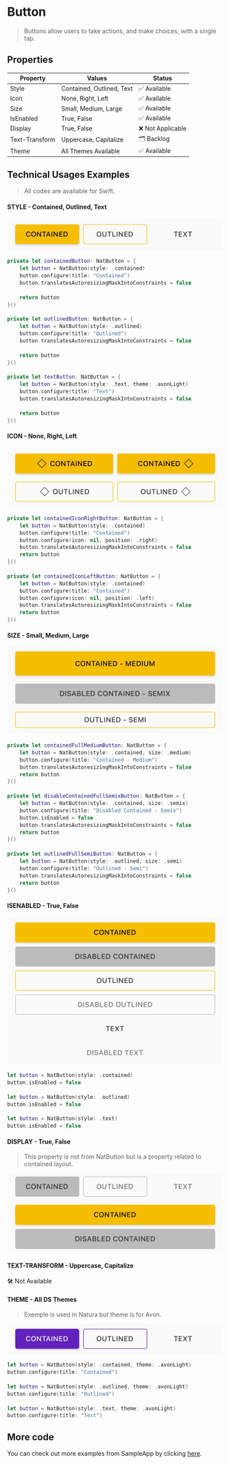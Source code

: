 # Button

> Buttons allow users to take actions, and make choices, with a single tap.



## Properties

| Property       | Values                    | Status            |
| -------------- | ------------------------- | ----------------- |
| Style          | Contained, Outlined, Text | ✅  Available      |
| Icon           | None, Right, Left         | ✅  Available      |
| Size           | Small, Medium, Large      | ✅  Available      |
| IsEnabled      | True, False               | ✅  Available      |
| Display        | True, False               | ❌  Not Applicable |
| Text-Transform | Uppercase, Capitalize     | 🗂️  Backlog        |
| Theme          | All Themes Available      | ✅  Available      |


## Technical Usages Examples

> All codes are available for Swift.



#### STYLE - Contained, Outlined, Text

![](./images/button_variants.png)

```swift
private let containedButton: NatButton = {
    let button = NatButton(style: .contained)
    button.configure(title: "Contained")
    button.translatesAutoresizingMaskIntoConstraints = false
        
    return button
}()

private let outlinedButton: NatButton = {
    let button = NatButton(style: .outlined)
    button.configure(title: "Outlined")
    button.translatesAutoresizingMaskIntoConstraints = false

    return button
}()

private let textButton: NatButton = {
    let button = NatButton(style: .text, theme: .avonLight)
    button.configure(title: "Text")
    button.translatesAutoresizingMaskIntoConstraints = false

    return button
}()
```





#### ICON - None, Right, Left

![](./images/button_icon.png)

```swift
private let containedIconRightButton: NatButton = {
    let button = NatButton(style: .contained)
    button.configure(title: "Contained")
    button.configure(icon: nil, position: .right)
    button.translatesAutoresizingMaskIntoConstraints = false
    return button
}()

private let containedIconLeftButton: NatButton = {
    let button = NatButton(style: .contained)
    button.configure(title: "Contained")
    button.configure(icon: nil, position: .left)
    button.translatesAutoresizingMaskIntoConstraints = false
    return button
}()
```





#### SIZE - Small, Medium, Large

![](./images/button_size.png)

```swift
private let containedFullMediumButton: NatButton = {
    let button = NatButton(style: .contained, size: .medium)
    button.configure(title: "Contained - Medium")
    button.translatesAutoresizingMaskIntoConstraints = false
    return button
}()

private let disableContainedFullSemixButton: NatButton = {
    let button = NatButton(style: .contained, size: .semix)
    button.configure(title: "Disabled Contained - Semix")
    button.isEnabled = false
    button.translatesAutoresizingMaskIntoConstraints = false
    return button
}()

private let outlinedFullSemiButton: NatButton = {
    let button = NatButton(style: .outlined, size: .semi)
    button.configure(title: "Outlined - Semi")
    button.translatesAutoresizingMaskIntoConstraints = false
    return button
}()
```





#### ISENABLED - True, False

![](./images/button_status.png)

```swift
let button = NatButton(style: .contained)
button.isEnabled = false

let button = NatButton(style: .outlined)
button.isEnabled = false

let button = NatButton(style: .text)
button.isEnabled = false
```





#### DISPLAY - True, False

> This property is not from NatButton but is a property related to contained layout. 

![](./images/button_inline.png)





#### TEXT-TRANSFORM - Uppercase, Capitalize

🛠️ Not Available 





#### THEME - All DS Themes

> Exemple is used in Natura but theme is for Avon.



![](./images/button_theme.png)

```swift
let button = NatButton(style: .contained, theme: .avonLight)
button.configure(title: "Contained")

let button = NatButton(style: .outlined, theme: .avonLight)
button.configure(title: "Outlined")

let button = NatButton(style: .text, theme: .avonLight)
button.configure(title: "Text")
```


## More code
You can check out more examples from SampleApp by clicking [here](https://github.com/natura-cosmeticos/natds-ios/blob/master/SampleApp/Sources/Sample/Components/Button/ButtonsItemViewController.swift).
